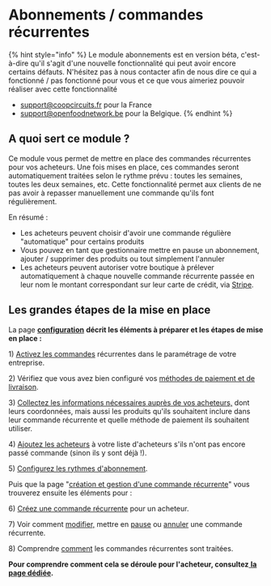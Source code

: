 # Abonnements / commandes récurrentes

{% hint style="info" %}
Le module abonnements est en version béta, c'est-à-dire qu'il s'agit d'une nouvelle fonctionnalité qui peut avoir encore certains défauts. N'hésitez pas à nous contacter afin de nous dire ce qui a fonctionné / pas fonctionné pour vous et ce que vous aimeriez pouvoir réaliser avec cette fonctionnalité   
- support@coopcircuits.fr pour la France   
- support@openfoodnetwork.be pour la Belgique.
{% endhint %}

## A quoi sert ce module ? <a id="what-are-subscriptions"></a>

Ce module vous permet de mettre en place des commandes récurrentes pour vos acheteurs. Une fois mises en place, ces commandes seront automatiquement traitées selon le rythme prévu : toutes les semaines, toutes les deux semaines, etc. Cette fonctionnalité permet aux clients de ne pas avoir à repasser manuellement une commande qu'ils font régulièrement.

En résumé :

* Les acheteurs peuvent choisir d'avoir une commande régulière "automatique" pour certains produits
* Vous pouvez en tant que gestionnaire mettre en pause un abonnement, ajouter / supprimer des produits ou tout simplement l'annuler
* Les acheteurs peuvent autoriser votre boutique à prélever automatiquement à chaque nouvelle commande récurrente passée en leur nom le montant correspondant sur leur carte de crédit, via [Stripe](../inscription-et-creation-de-profil.md).

## Les grandes étapes de la mise en place <a id="steps-to-set-up-subscriptions"></a>

La page [**configuration**](configuration.md) **décrit les éléments à préparer et les étapes de mise en place :**

1\) [Activez les commandes](configuration.md#1-enable-subscriptions) récurrentes dans le paramétrage de votre entreprise.

2\) Vérifiez que vous avez bien configuré vos [méthodes de paiement et de livraison](configuration.md#2-make-sure-you-have-shipping-and-payment-methods-setup).

3\) [Collectez les informations nécessaires auprès de vos acheteurs,](configuration.md#3-gather-information-from-your-customers) dont leurs coordonnées, mais aussi les produits qu'ils souhaitent inclure dans leur commande récurrente et quelle méthode de paiement ils souhaitent utiliser. 

4\) [Ajoutez les acheteurs](configuration.md#4-add-your-subscribers-to-your-customer-list) à votre liste d'acheteurs s'ils n'ont pas encore passé commande \(sinon ils y sont déjà !\).

5\) [Configurez les rythmes d'abonnement](configuration.md#5-schedules).

Puis que la page "[création et gestion d'une commande récurrente](creation-et-gestion-dune-commande-recurrente.md)" vous trouverez ensuite les éléments pour :

6\) [Créez une commande récurrente](creation-et-gestion-dune-commande-recurrente.md#6-create-subscriptions) pour un acheteur.

7\) Voir comment [modifier,](creation-et-gestion-dune-commande-recurrente.md#edit-one-specific-order) mettre en [pause](creation-et-gestion-dune-commande-recurrente.md#pause-a-subscription) ou [annuler](creation-et-gestion-dune-commande-recurrente.md#delete-a-subscription) une commande récurrente.

8\) Comprendre [comment](creation-et-gestion-dune-commande-recurrente.md#8-how-subscriptions-are-processed) les commandes récurrentes sont traitées.

**Pour comprendre comment cela se déroule pour l'acheteur, consultez**[ **la page dédiée**](pour-lacheteur.md)**.**

